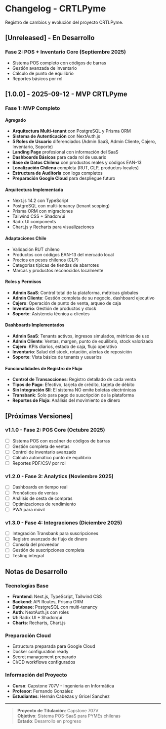 
# Changelog - CRTLPyme

Registro de cambios y evolución del proyecto CRTLPyme.

## [Unreleased] - En Desarrollo

### Fase 2: POS + Inventario Core (Septiembre 2025)
- Sistema POS completo con códigos de barras
- Gestión avanzada de inventario
- Cálculo de punto de equilibrio
- Reportes básicos por rol

## [1.0.0] - 2025-09-12 - MVP CRTLPyme

### Fase 1: MVP Completo

#### Agregado
- **Arquitectura Multi-tenant** con PostgreSQL y Prisma ORM
- **Sistema de Autenticación** con NextAuth.js
- **5 Roles de Usuario** diferenciados (Admin SaaS, Admin Cliente, Cajero, Inventario, Soporte)
- **Landing Page** profesional con información del SaaS
- **Dashboards Básicos** para cada rol de usuario
- **Base de Datos Chilena** con productos reales y códigos EAN-13
- **Localización Chilena** completa (RUT, CLP, productos locales)
- **Estructura de Auditoría** con logs completos
- **Preparación Google Cloud** para despliegue futuro

#### Arquitectura Implementada
- Next.js 14.2 con TypeScript
- PostgreSQL con multi-tenancy (tenant scoping)
- Prisma ORM con migraciones
- Tailwind CSS + Shadcn/ui
- Radix UI components
- Chart.js y Recharts para visualizaciones

#### Adaptaciones Chile
- Validación RUT chileno
- Productos con códigos EAN-13 del mercado local
- Precios en pesos chilenos (CLP)
- Categorías típicas de tiendas de abarrotes
- Marcas y productos reconocidos localmente

#### Roles y Permisos
- **Admin SaaS**: Control total de la plataforma, métricas globales
- **Admin Cliente**: Gestión completa de su negocio, dashboard ejecutivo
- **Cajero**: Operación de punto de venta, arqueo de caja
- **Inventario**: Gestión de productos y stock
- **Soporte**: Asistencia técnica a clientes

#### Dashboards Implementados
- **Admin SaaS**: Tenants activos, ingresos simulados, métricas de uso
- **Admin Cliente**: Ventas, margen, punto de equilibrio, stock valorizado
- **Cajero**: KPIs diarios, estado de caja, flujo operativo
- **Inventario**: Salud del stock, rotación, alertas de reposición
- **Soporte**: Vista básica de tenants y usuarios

#### Funcionalidades de Registro de Flujo
- **Control de Transacciones**: Registro detallado de cada venta
- **Tipos de Pago**: Efectivo, tarjeta de crédito, tarjeta de débito
- **Sin Integración SII**: El sistema NO emite boletas electrónicas
- **Transbank**: Solo para pago de suscripción de la plataforma
- **Reportes de Flujo**: Análisis del movimiento de dinero

## [Próximas Versiones]

### v1.1.0 - Fase 2: POS Core (Octubre 2025)
- [ ] Sistema POS con escáner de códigos de barras
- [ ] Gestión completa de ventas
- [ ] Control de inventario avanzado
- [ ] Cálculo automático punto de equilibrio
- [ ] Reportes PDF/CSV por rol

### v1.2.0 - Fase 3: Analytics (Noviembre 2025)
- [ ] Dashboards en tiempo real
- [ ] Pronósticos de ventas
- [ ] Análisis de cesta de compras
- [ ] Optimizaciones de rendimiento
- [ ] PWA para móvil

### v1.3.0 - Fase 4: Integraciones (Diciembre 2025)
- [ ] Integración Transbank para suscripciones
- [ ] Registro avanzado de flujo de dinero
- [ ] Consola del proveedor
- [ ] Gestión de suscripciones completa
- [ ] Testing integral

## Notas de Desarrollo

### Tecnologías Base
- **Frontend**: Next.js, TypeScript, Tailwind CSS
- **Backend**: API Routes, Prisma ORM
- **Database**: PostgreSQL con multi-tenancy
- **Auth**: NextAuth.js con roles
- **UI**: Radix UI + Shadcn/ui
- **Charts**: Recharts, Chart.js

### Preparación Cloud
- Estructura preparada para Google Cloud
- Docker configuration ready
- Secret management preparado
- CI/CD workflows configurados

### Información del Proyecto
- **Curso**: Capstone 707V - Ingeniería en Informática
- **Profesor**: Fernando González
- **Estudiantes**: Hernán Cabezas y Gricel Sanchez

---

> **Proyecto de Titulación**: Capstone 707V  
> **Objetivo**: Sistema POS-SaaS para PYMEs chilenas  
> **Estado**: Desarrollo en progreso
